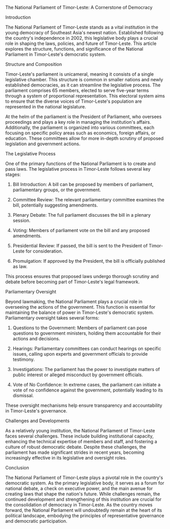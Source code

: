 The National Parliament of Timor-Leste: A Cornerstone of Democracy

Introduction

The National Parliament of Timor-Leste stands as a vital institution in the young democracy of Southeast Asia's newest nation. Established following the country's independence in 2002, this legislative body plays a crucial role in shaping the laws, policies, and future of Timor-Leste. This article explores the structure, functions, and significance of the National Parliament in Timor-Leste's democratic system.

Structure and Composition

Timor-Leste's parliament is unicameral, meaning it consists of a single legislative chamber. This structure is common in smaller nations and newly established democracies, as it can streamline the legislative process. The parliament comprises 65 members, elected to serve five-year terms through a system of proportional representation. This electoral system aims to ensure that the diverse voices of Timor-Leste's population are represented in the national legislature.

At the helm of the parliament is the President of Parliament, who oversees proceedings and plays a key role in managing the institution's affairs. Additionally, the parliament is organized into various committees, each focusing on specific policy areas such as economics, foreign affairs, or education. These committees allow for more in-depth scrutiny of proposed legislation and government actions.

The Legislative Process

One of the primary functions of the National Parliament is to create and pass laws. The legislative process in Timor-Leste follows several key stages:

1. Bill Introduction: A bill can be proposed by members of parliament, parliamentary groups, or the government.

2. Committee Review: The relevant parliamentary committee examines the bill, potentially suggesting amendments.

3. Plenary Debate: The full parliament discusses the bill in a plenary session.

4. Voting: Members of parliament vote on the bill and any proposed amendments.

5. Presidential Review: If passed, the bill is sent to the President of Timor-Leste for consideration.

6. Promulgation: If approved by the President, the bill is officially published as law.

This process ensures that proposed laws undergo thorough scrutiny and debate before becoming part of Timor-Leste's legal framework.

Parliamentary Oversight

Beyond lawmaking, the National Parliament plays a crucial role in overseeing the actions of the government. This function is essential for maintaining the balance of power in Timor-Leste's democratic system. Parliamentary oversight takes several forms:

1. Questions to the Government: Members of parliament can pose questions to government ministers, holding them accountable for their actions and decisions.

2. Hearings: Parliamentary committees can conduct hearings on specific issues, calling upon experts and government officials to provide testimony.

3. Investigations: The parliament has the power to investigate matters of public interest or alleged misconduct by government officials.

4. Vote of No Confidence: In extreme cases, the parliament can initiate a vote of no confidence against the government, potentially leading to its dismissal.

These oversight mechanisms help ensure transparency and accountability in Timor-Leste's governance.

Challenges and Developments

As a relatively young institution, the National Parliament of Timor-Leste faces several challenges. These include building institutional capacity, enhancing the technical expertise of members and staff, and fostering a culture of robust democratic debate. Despite these challenges, the parliament has made significant strides in recent years, becoming increasingly effective in its legislative and oversight roles.

Conclusion

The National Parliament of Timor-Leste plays a pivotal role in the country's democratic system. As the primary legislative body, it serves as a forum for national debate, a check on executive power, and the main avenue for creating laws that shape the nation's future. While challenges remain, the continued development and strengthening of this institution are crucial for the consolidation of democracy in Timor-Leste. As the country moves forward, the National Parliament will undoubtedly remain at the heart of its political landscape, embodying the principles of representative governance and democratic participation.